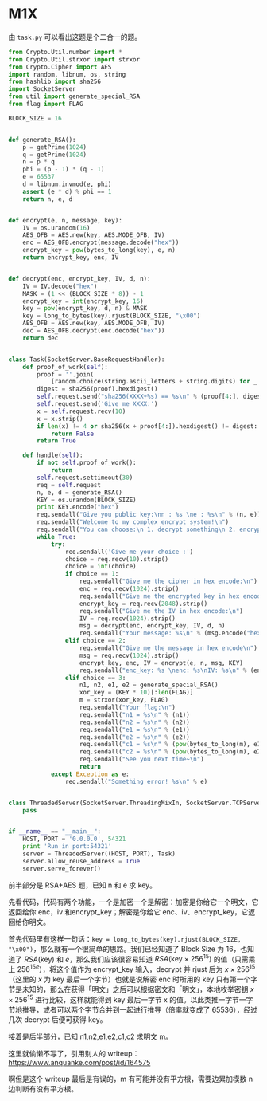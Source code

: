 # M1X

由 `task.py` 可以看出这题是个二合一的题。

```python
from Crypto.Util.number import *
from Crypto.Util.strxor import strxor
from Crypto.Cipher import AES
import random, libnum, os, string
from hashlib import sha256
import SocketServer
from util import generate_special_RSA
from flag import FLAG

BLOCK_SIZE = 16


def generate_RSA():
    p = getPrime(1024)
    q = getPrime(1024)
    n = p * q
    phi = (p - 1) * (q - 1)
    e = 65537
    d = libnum.invmod(e, phi)
    assert (e * d) % phi == 1
    return n, e, d


def encrypt(e, n, message, key):
    IV = os.urandom(16)
    AES_OFB = AES.new(key, AES.MODE_OFB, IV)
    enc = AES_OFB.encrypt(message.decode("hex"))
    encrypt_key = pow(bytes_to_long(key), e, n)
    return encrypt_key, enc, IV


def decrypt(enc, encrypt_key, IV, d, n):
    IV = IV.decode("hex")
    MASK = (1 << (BLOCK_SIZE * 8)) - 1
    encrypt_key = int(encrypt_key, 16)
    key = pow(encrypt_key, d, n) & MASK
    key = long_to_bytes(key).rjust(BLOCK_SIZE, "\x00")
    AES_OFB = AES.new(key, AES.MODE_OFB, IV)
    dec = AES_OFB.decrypt(enc.decode("hex"))
    return dec


class Task(SocketServer.BaseRequestHandler):
    def proof_of_work(self):
        proof = ''.join(
            [random.choice(string.ascii_letters + string.digits) for _ in xrange(20)])
        digest = sha256(proof).hexdigest()
        self.request.send("sha256(XXXX+%s) == %s\n" % (proof[4:], digest))
        self.request.send('Give me XXXX:')
        x = self.request.recv(10)
        x = x.strip()
        if len(x) != 4 or sha256(x + proof[4:]).hexdigest() != digest:
            return False
        return True

    def handle(self):
        if not self.proof_of_work():
            return
        self.request.settimeout(30)
        req = self.request
        n, e, d = generate_RSA()
        KEY = os.urandom(BLOCK_SIZE)
        print KEY.encode("hex")
        req.sendall("Give you public key:\nn : %s \ne : %s\n" % (n, e))
        req.sendall("Welcome to my complex encrypt system!\n")
        req.sendall("You can choose:\n 1. decrypt something\n 2. encrypt something\n 3. get the flag\n")
        while True:
            try:
                req.sendall('Give me your choice :')
                choice = req.recv(10).strip()
                choice = int(choice)
                if choice == 1:
                    req.sendall("Give me the cipher in hex encode:\n")
                    enc = req.recv(1024).strip()
                    req.sendall("Give me the encrypted key in hex encode:\n")
                    encrypt_key = req.recv(2048).strip()
                    req.sendall("Give me the IV in hex encode:\n")
                    IV = req.recv(1024).strip()
                    msg = decrypt(enc, encrypt_key, IV, d, n)
                    req.sendall("Your message: %s\n" % (msg.encode("hex")))
                elif choice == 2:
                    req.sendall("Give me the message in hex encode\n")
                    msg = req.recv(1024).strip()
                    encrypt_key, enc, IV = encrypt(e, n, msg, KEY)
                    req.sendall("enc_key: %s \nenc: %s\nIV: %s\n" % (encrypt_key, enc.encode("hex"), IV.encode("hex")))
                elif choice == 3:
                    n1, n2, e1, e2 = generate_special_RSA()
                    xor_key = (KEY * 10)[:len(FLAG)]
                    m = strxor(xor_key, FLAG)
                    req.sendall("Your flag:\n")
                    req.sendall("n1 = %s\n" % (n1))
                    req.sendall("n2 = %s\n" % (n2))
                    req.sendall("e1 = %s\n" % (e1))
                    req.sendall("e2 = %s\n" % (e2))
                    req.sendall("c1 = %s\n" % (pow(bytes_to_long(m), e1, n1)))
                    req.sendall("c2 = %s\n" % (pow(bytes_to_long(m), e2, n2)))
                    req.sendall("See you next time~\n")
                    return
            except Exception as e:
                req.sendall("Something error! %s\n" % e)


class ThreadedServer(SocketServer.ThreadingMixIn, SocketServer.TCPServer):
    pass


if __name__ == "__main__":
    HOST, PORT = '0.0.0.0', 54321
    print 'Run in port:54321'
    server = ThreadedServer((HOST, PORT), Task)
    server.allow_reuse_address = True
    server.serve_forever()
```

前半部分是 RSA+AES 题，已知 n 和 e 求 key。

先看代码，代码有两个功能，一个是加密一个是解密：加密是你给它一个明文，它返回给你 enc，iv 和encrypt_key；解密是你给它 enc、iv、encrypt_key，它返回给你明文。

首先代码里有这样一句话：`key = long_to_bytes(key).rjust(BLOCK_SIZE, "\x00")`，那么就有一个很简单的思路。我们已经知道了 Block Size 为 16，也知道了 $RSA(\text{key})$ 和 $e$，那么我们应该很容易知道 $RSA(\text{key}\times256^{15})$ 的值（只需乘上 ${256^{15}}^e$），将这个值作为 encrypt_key 输入，decrypt 并 rjust 后为 $x\times256^{15}$（这里的 $x$ 为 key 最后一个字节）也就是说解密 enc 时所用的 key 只有第一个字节是未知的，那么在获得「明文」之后可以根据密文和「明文」，本地枚举密钥 $x\times256^{15}$ 进行比较，这样就能得到 key 最后一字节 x 的值。以此类推一字节一字节地推导，或者可以两个字节合并到一起进行推导（倍率就变成了 65536），经过几次 decrypt 后便可获得 key。

接着是后半部分，已知 n1,n2,e1,e2,c1,c2 求明文 m。

这里就偷懒不写了，引用别人的 writeup：https://www.anquanke.com/post/id/164575

啊但是这个 writeup 最后是有误的，m 有可能并没有平方根，需要边累加模数 n 边判断有没有平方根。

